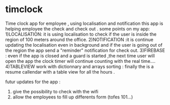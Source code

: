 # timclock
Time clock app for employee , using localisation and notification this app is helping employee the check and check out . 
some points on my app:  
1)LOCALISATION: it is using localisation to check if the user is inside the region of 100 meters around the office. 
2)NOTIFICATION :it is continue updating the localisation even in background and if the user is going out of the region the app send a "reminder" notification for check out. 
3)FIREBASE : even if the app is closed and a guard is started ,the next time user will open the app the clock timer will continue counting with the real time.... 
4)TABLEVIEW work with dictionnary and arrays sorting : finally the is a resume callendar with a table view for all the hours . 

futur updates for the app :  
1) give the possibility to check with the wifi 
2) allow the employees to fill up differents form (tofes 101...)
